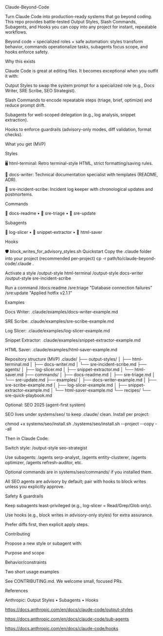 Claude-Beyond-Code

Turn Claude Code into production-ready systems that go beyond coding. This repo provides battle-tested Output Styles, Slash Commands, Subagents, and Hooks you can copy into any project for instant, repeatable workflows.

Beyond code = specialized roles + safe automation: styles transform behavior, commands operationalize tasks, subagents focus scope, and hooks enforce safety.

Why this exists

Claude Code is great at editing files. It becomes exceptional when you outfit it with:

Output Styles to swap the system prompt for a specialized role (e.g., Docs Writer, SRE Scribe, SEO Strategist).

Slash Commands to encode repeatable steps (triage, brief, optimize) and reduce prompt drift.

Subagents for well-scoped delegation (e.g., log analysis, snippet extraction).

Hooks to enforce guardrails (advisory-only modes, diff validation, format checks).

What you get (MVP)

Styles

🖥️ html-terminal: Retro terminal-style HTML, strict formatting/saving rules.

📝 docs-writer: Technical documentation specialist with templates (README, ADR).

🚨 sre-incident-scribe: Incident log keeper with chronological updates and postmortems.

Commands

📄 docs-readme • 🔧 sre-triage • 🧩 sre-update

Subagents

🔎 log-slicer • 📎 snippet-extractor • 💾 html-saver

Hooks

🛡️ block_writes_for_advisory_styles.sh
Quickstart
Copy the .claude folder into your project (recommended per-project)
cp -r path/to/claude-beyond-code/.claude .

Activate a style
/output-style html-terminal
/output-style docs-writer
/output-style sre-incident-scribe

Run a command
/docs:readme
/sre:triage "Database connection failures"
/sre:update "Applied hotfix v2.1.1"

Examples

Docs Writer: .claude/examples/docs-writer-example.md

SRE Scribe: .claude/examples/sre-scribe-example.md

Log Slicer: .claude/examples/log-slicer-example.md

Snippet Extractor: .claude/examples/snippet-extractor-example.md

HTML Saver: .claude/examples/html-saver-example.md

Repository structure (MVP)
.claude/
├── output-styles/
│   ├── html-terminal.md
│   ├── docs-writer.md
│   └── sre-incident-scribe.md
├── agents/
│   ├── log-slicer.md
│   ├── snippet-extractor.md
│   └── html-saver.md
├── commands/
│   ├── docs-readme.md
│   ├── sre-triage.md
│   └── sre-update.md
├── examples/
│   ├── docs-writer-example.md
│   ├── sre-scribe-example.md
│   ├── log-slicer-example.md
│   ├── snippet-extractor-example.md
│   └── html-saver-example.md
└── recipes/
    └── sre-quick-playbook.md

Optional: SEO 2025 (agent-first system)

SEO lives under systems/seo/ to keep .claude/ clean. Install per project:

chmod +x systems/seo/install.sh
./systems/seo/install.sh --project --copy --all


Then in Claude Code:

Switch style: /output-style seo-strategist

Use subagents: /agents serp-analyst, /agents entity-clusterer, /agents optimizer, /agents refresh-auditor, etc.

Optional commands are in systems/seo/commands/ if you installed them.

All SEO agents are advisory by default; pair with hooks to block writes unless you explicitly approve.

Safety & guardrails

Keep subagents least-privileged (e.g., log-slicer = Read/Grep/Glob only).

Use hooks (e.g., block writes in advisory-only styles) for extra assurance.

Prefer diffs first, then explicit apply steps.

Contributing

Propose a new style or subagent with:

Purpose and scope

Behavior/constraints

Two short usage examples

See CONTRIBUTING.md. We welcome small, focused PRs.

References

Anthropic: Output Styles • Subagents • Hooks

https://docs.anthropic.com/en/docs/claude-code/output-styles

https://docs.anthropic.com/en/docs/claude-code/sub-agents

https://docs.anthropic.com/en/docs/claude-code/hooks